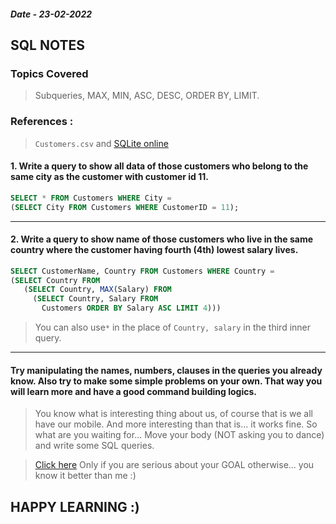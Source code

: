 ##### Date - 23-02-2022  
 
## SQL NOTES  
### Topics Covered  
 > Subqueries,  MAX, MIN, ASC, DESC, ORDER BY, LIMIT.    

### References :
> ```Customers.csv``` and  [SQLite online](https://sqliteonline.com/)  

#### 1. Write a query to show all data of those customers who belong to the same city as the customer with customer id 11.
```sql
SELECT * FROM Customers WHERE City =
(SELECT City FROM Customers WHERE CustomerID = 11);
```  
---  
 
#### 2. Write a query to show name of those customers who live in the same country where the customer having fourth (4th) lowest salary lives.  
```sql  
SELECT CustomerName, Country FROM Customers WHERE Country = 
(SELECT Country FROM 
   (SELECT Country, MAX(Salary) FROM 
     (SELECT Country, Salary FROM 
       Customers ORDER BY Salary ASC LIMIT 4)))
```  

> You can also use```*```  in the place of ```Country, salary``` in the third inner query.  

---

#### Try manipulating the names, numbers, clauses  in the queries you already know. Also try to make some simple problems on your own. That way you will learn more and have a good command building logics.  

>  You know what is interesting thing about us, of course that is we all have our mobile. And more interesting than that is... it works fine. So what are you waiting for... Move your body (NOT asking you to dance) and write some SQL queries.
  
> [Click here](https://www.w3resource.com/sql-exercises/) Only if you are serious about your GOAL otherwise... you know it better than me :)

## HAPPY LEARNING :)   

